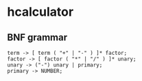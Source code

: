 # hcalculator

## BNF grammar

```
term -> [ term ( "+" | "-" ) ]* factor;
factor -> [ factor ( "*" | "/" ) ]* unary;
unary -> ("-") unary | primary;
primary -> NUMBER;
```
